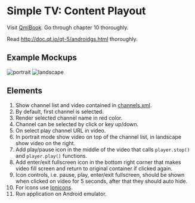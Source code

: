 # Simple TV: Content Playout

Visit [QmlBook](https://qmlbook.github.io). Go through chapter 10 thoroughly.

Read http://doc.qt.io/qt-5/androidgs.html thoroughly.

## Example Mockups

![portrait](mockup-small.png)
![landscape](mockup-big.png)

## Elements

1. Show channel list and video contained in [channels.xml](channels.xml).
2. By default, first channel is selected.
3. Render selected channel name in red color.
4. Channel can be selected by click or key up/down.
5. On select play channel URL in video.
6. In portrait mode show video on top of the channel list, in landscape show video on the right.
7. Add play/pause icon in the middle of the video that calls `player.stop()` and `player.play()` functions.
8. Add enter/exit fullscreen icon in the bottom right corner that makes video fill screen and return to original container if clicked again.
9. Icon controls, i.e. pause, play, enter/exit fullscreen, should be shown when clicked on video for 5 seconds, after that they should auto hide.
10. For icons use [Ionicons](https://github.com/driftyco/ionicons).
11. Run application on Android emulator.
